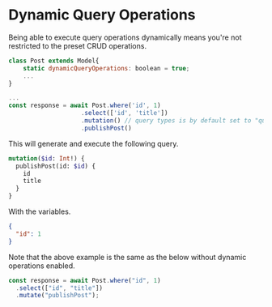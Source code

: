 # Dynamic Query Operations

Being able to execute query operations dynamically means you're not restricted to the preset CRUD operations.

```javascript
class Post extends Model{
    static dynamicQueryOperations: boolean = true;
    ...
}

...
const response = await Post.where('id', 1)
                    .select(['id', 'title'])
                    .mutation() // query types is by default set to "query"
                    .publishPost()
```

This will generate and execute the following query.

```graphql
mutation($id: Int!) {
  publishPost(id: $id) {
    id
    title
  }
}
```

With the variables.

```json
{
  "id": 1
}
```

Note that the above example is the same as the below without dynamic operations enabled.

```javascript
const response = await Post.where("id", 1)
  .select(["id", "title"])
  .mutate("publishPost");
```
